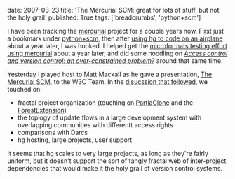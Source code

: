 date: 2007-03-23
title: 'The Mercurial SCM: great for lots of stuff, but not the holy grail'
published: True
tags: ['breadcrumbs', 'python+scm']

<p>I have been tracking the <a href="http://www.selenic.com/mercurial/wiki/">mercurial</a> project for a couple years now. First just a bookmark under <a href="http://del.icio.us/connolly/python+scm">python+scm</a>, then after <a href="/breadcrumbs/node/96">using hg to code on an airplane</a> about a year later, I was hooked. I helped get the <a href="/breadcrumbs/node/127">microformats testing effort using mercurial</a> about a year later, and did some noodling on <cite><a href="/breadcrumbs/node/129">Access control and version control: an over-constrained problem?</a></cite> around that same time.</p><p>Yesterday I played host to Matt Mackall as he gave a presentation,  <a href="http://www.selenic.com/mercurial/w3c-talk/">The Mercurial     SCM</a>, to the W3C Team. In the <a href="http://www.w3.org/2007/03/22-hg-talk-minutes">disucssion that followed</a>, we touched on:</p><ul><li>  fractal project organization (touching on <a href="http://www.selenic.com/mercurial/wiki/index.cgi/PartialClone">PartiaClone</a> and the <a href="http://www.selenic.com/mercurial/wiki/index.cgi/ForestExtension">ForestExtension</a>) </li><li>the toplogy of update flows in a large development system with<br />         overlapping communities with differentt access rights</li> <li>comparisons with Darcs</li> <li>hg hosting, large projects, user support </li></ul><p> It seems that hg scales to very large projects, as long as they&#39;re fairly uniform, but it doesn&#39;t support the sort of tangly fractal web of inter-project dependencies that would make it the holy grail of version control systems. </p>